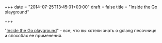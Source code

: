 +++
date = "2014-07-25T13:45:01+03:00"
draft = false
title = "Inside the Go playground"

+++

<p>&quot;<a href="http://talks.golang.org/2014/playground.slide#1">Inside the Go playground</a>&quot;&nbsp;- все, что вы хотели знать о golang песочнице и способах ее применения.</p>

